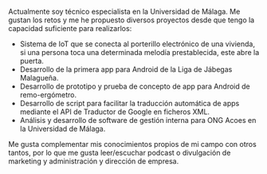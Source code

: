 Actualmente soy técnico especialista en la Universidad de Málaga. 
Me gustan los retos y me he propuesto diversos proyectos desde que tengo la capacidad suficiente para realizarlos:

- Sistema de IoT que se conecta al porterillo electrónico de una vivienda, si una persona toca una determinada melodía prestablecida, este abre la puerta.
- Desarrollo de la primera app para Android de la Liga de Jábegas Malagueña.
- Desarrollo de prototipo y prueba de concepto de app para Android de remo-ergómetro.
- Desarrollo de script para facilitar la traducción automática de apps mediante el API de Traductor de Google en ficheros XML.
- Análisis y desarrollo de software de gestión interna para ONG Acoes en la Universidad de Málaga.

Me gusta complementar mis conocimientos propios de mi campo con otros tantos, por lo que me gusta leer/escuchar podcast o divulgación de marketing y administración y dirección de empresa.
